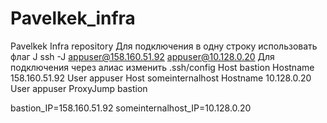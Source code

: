 # Pavelkek_infra
Pavelkek Infra repository
Для подключения в одну строку использовать флаг J
ssh -J appuser@158.160.51.92 appuser@10.128.0.20
Для подключения через алиас изменить .ssh/config
Host bastion
    Hostname 158.160.51.92
    User appuser
Host someinternalhost
    Hostname 10.128.0.20
    User appuser
    ProxyJump bastion

bastion_IP=158.160.51.92
someinternalhost_IP=10.128.0.20
